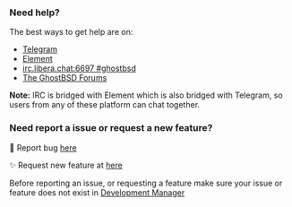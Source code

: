 <!--## Hi there 👋

Yes, we are developing GhostBSD on GitHub.

**Here are some ideas to get you started:**
🙋‍♀️ A short introduction - what is your organization all about?
🌈 Contribution guidelines - how can the community get involved?
👩‍💻 Useful resources - where can the community find your docs? Is there anything else the community should know?
🍿 Fun facts - what does your team eat for breakfast?
🧙 Remember, you can do mighty things with the power of [Markdown](https://docs.github.com/github/writing-on-github/getting-started-with-writing-and-formatting-on-github/basic-writing-and-formatting-syntax)
-->

### Need help?
The best ways to get help are on:
* [Telegram](https://t.me/ghostbsd)
* [Element](https://app.element.io/#/room/#ghostbsd:libera.chat)
* [irc.libera.chat:6697 #ghostbsd](https://web.libera.chat/#ghostbsd)
* [The GhostBSD Forums](https://forums.ghostbsd.org)

**Note:** IRC is bridged with Element which is also bridged with Telegram, so users from any of these platform can chat together.

### Need report a issue or request a new feature?
:bug: Report bug [here](https://github.com/ghostbsd/ghostbsd-src/issues/new?assignees=&labels=bug&template=bug_report.yaml&title=%5BBug%5D%3A+)

:sparkles: Request new feature at [here](https://github.com/ghostbsd/ghostbsd-src/issues/new?assignees=&labels=feature&template=feature_request.yaml&title=%5BFeature%5D%3A+)

Before reporting an issue, or requesting a feature make sure your issue or feature does not exist in [Development Manager](https://github.com/orgs/ghostbsd/projects/4/views/1)
